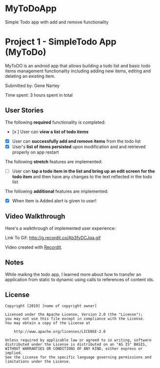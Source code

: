 # MyToDoApp
Simple Todo app with add and remove functionality 
# Project 1 - SimpleTodo App (MyToDo)

MyToDO is an android app that allows building a todo list and basic todo items management functionality including adding new items, editing and deleting an existing item.

Submitted by: Gene Nartey

Time spent: 3 hours spent in total

## User Stories

The following **required** functionality is completed:

* [x ] User can **view a list of todo items**
* [x] User can **successfully add and remove items** from the todo list
* [x] User's **list of items persisted** upon modification and and retrieved properly on app restart

The following **stretch** features are implemented:

* [ ] User can **tap a todo item in the list and bring up an edit screen for the todo item** and then have any changes to the text reflected in the todo list

The following **additional** features are implemented:

* [x] When Item is Added alert is given to user!

## Video Walkthrough

Here's a walkthrough of implemented user experience:

Link To Gif:
http://g.recordit.co/Ab3fyDCJqa.gif


Video created with [Recordit](http://recordit.co/).

## Notes

While maikng the todo app, I learned more about how to transfer an application from static to dynamic using calls to references of content ids.  

## License

    Copyright [2019] [name of copyright owner]

    Licensed under the Apache License, Version 2.0 (the "License");
    you may not use this file except in compliance with the License.
    You may obtain a copy of the License at

        http://www.apache.org/licenses/LICENSE-2.0

    Unless required by applicable law or agreed to in writing, software
    distributed under the License is distributed on an "AS IS" BASIS,
    WITHOUT WARRANTIES OR CONDITIONS OF ANY KIND, either express or implied.
    See the License for the specific language governing permissions and
    limitations under the License.
